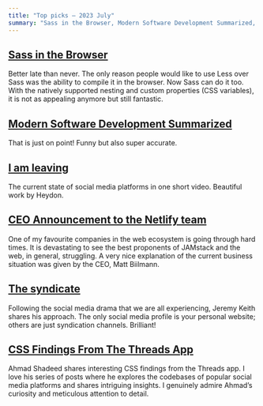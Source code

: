 ```yaml
---
title: "Top picks — 2023 July"
summary: "Sass in the Browser, Modern Software Development Summarized, the current state of social media platforms, sad announcement from Netlify, Jeremy Keith's approach to social media and Ahmad Shadeed's CSS findings from the Threads app."
---
```


## [Sass in the Browser](https://sass-lang.com/blog/sass-in-the-browser/)

Better late than never. The only reason people would like to use Less over Sass was the ability to compile it in the browser. Now Sass can do it too. With the natively supported nesting and custom properties (CSS variables), it is not as appealing anymore but still fantastic.

## [Modern Software Development Summarized](https://factoryfactoryfactory.net)

That is just on point! Funny but also super accurate.

## [I am leaving](https://briefs.video/videos/i-am-leaving/)

The current state of social media platforms in one short video. Beautiful work by Heydon.

## [CEO Announcement to the Netlify team](https://www.netlify.com/blog/ceo-announcement-to-the-netlify-team/)

One of my favourite companies in the web ecosystem is going through hard times. It is devastating to see the best proponents of JAMstack and the web, in general, struggling. A very nice explanation of the current business situation was given by the CEO, Matt Biilmann.

## [The syndicate](https://adactio.com/journal/20323)

Following the social media drama that we are all experiencing, Jeremy Keith shares his approach. The only social media profile is your personal website; others are just syndication channels. Brilliant!

## [CSS Findings From The Threads App](https://ishadeed.com/article/threads-app-css/)

Ahmad Shadeed shares interesting CSS findings from the Threads app. I love his series of posts where he explores the codebases of popular social media platforms and shares intriguing insights. I genuinely admire Ahmad’s curiosity and meticulous attention to detail.
